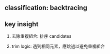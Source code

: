 ## classification: backtracing

## key insight
1. 去除重複組合: 排序 candidates

2. trim logic: 遇到相同元素，應跳過以避免重複組合